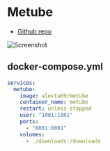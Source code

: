# Metube

- [Github repo](https://github.com/alexta69/metube)

![Screenshot](metube.png)

## docker-compose.yml

```yml
services:
  metube:
    image: alexta69/metube
    container_name: metube
    restart: unless-stopped
    user: "1001:1001"
    ports:
      - "8081:8081"
    volumes:
      - ./downloads:/downloads
```
